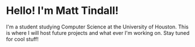 # Hello! I'm Matt Tindall!
I'm a student studying Computer Science at the University of Houston. This is where I will host future projects and what ever I'm working on. Stay tuned for cool stuff!
